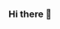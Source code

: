 ### Hi there 👋


<!--
**w11nd/w11nd** is a ✨ _special_ ✨ repository because its `README.md` (this file) appears on your GitHub profile.

Here are some ideas to get you started:

- 🔭 I’m currently working on ...
🌱 I’m currently learning database
- 👯 I’m looking to collaborate on ...
- 🤔 I’m looking for help with ...
- 💬 Ask me about ...
📫 How to reach me: w11nd@qq.com
- 😄 Pronouns: ...
- ⚡ Fun fact: ...
-->
